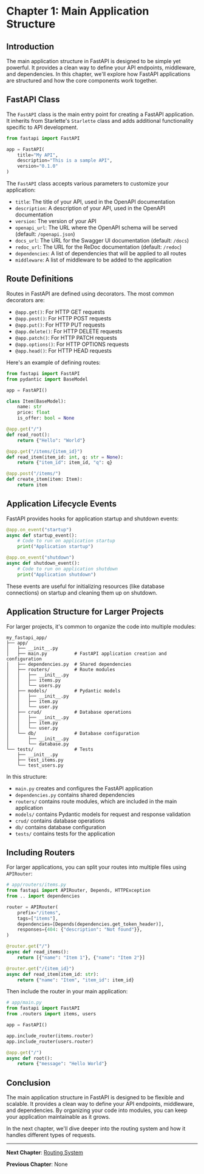 # Chapter 1: Main Application Structure

## Introduction

The main application structure in FastAPI is designed to be simple yet powerful. It provides a clean way to define your API endpoints, middleware, and dependencies. In this chapter, we'll explore how FastAPI applications are structured and how the core components work together.

## FastAPI Class

The `FastAPI` class is the main entry point for creating a FastAPI application. It inherits from Starlette's `Starlette` class and adds additional functionality specific to API development.

```python
from fastapi import FastAPI

app = FastAPI(
    title="My API",
    description="This is a sample API",
    version="0.1.0"
)
```

The `FastAPI` class accepts various parameters to customize your application:

- `title`: The title of your API, used in the OpenAPI documentation
- `description`: A description of your API, used in the OpenAPI documentation
- `version`: The version of your API
- `openapi_url`: The URL where the OpenAPI schema will be served (default: `/openapi.json`)
- `docs_url`: The URL for the Swagger UI documentation (default: `/docs`)
- `redoc_url`: The URL for the ReDoc documentation (default: `/redoc`)
- `dependencies`: A list of dependencies that will be applied to all routes
- `middleware`: A list of middleware to be added to the application

## Route Definitions

Routes in FastAPI are defined using decorators. The most common decorators are:

- `@app.get()`: For HTTP GET requests
- `@app.post()`: For HTTP POST requests
- `@app.put()`: For HTTP PUT requests
- `@app.delete()`: For HTTP DELETE requests
- `@app.patch()`: For HTTP PATCH requests
- `@app.options()`: For HTTP OPTIONS requests
- `@app.head()`: For HTTP HEAD requests

Here's an example of defining routes:

```python
from fastapi import FastAPI
from pydantic import BaseModel

app = FastAPI()

class Item(BaseModel):
    name: str
    price: float
    is_offer: bool = None

@app.get("/")
def read_root():
    return {"Hello": "World"}

@app.get("/items/{item_id}")
def read_item(item_id: int, q: str = None):
    return {"item_id": item_id, "q": q}

@app.post("/items/")
def create_item(item: Item):
    return item
```

## Application Lifecycle Events

FastAPI provides hooks for application startup and shutdown events:

```python
@app.on_event("startup")
async def startup_event():
    # Code to run on application startup
    print("Application startup")

@app.on_event("shutdown")
async def shutdown_event():
    # Code to run on application shutdown
    print("Application shutdown")
```

These events are useful for initializing resources (like database connections) on startup and cleaning them up on shutdown.

## Application Structure for Larger Projects

For larger projects, it's common to organize the code into multiple modules:

```
my_fastapi_app/
├── app/
│   ├── __init__.py
│   ├── main.py          # FastAPI application creation and configuration
│   ├── dependencies.py  # Shared dependencies
│   ├── routers/         # Route modules
│   │   ├── __init__.py
│   │   ├── items.py
│   │   └── users.py
│   ├── models/          # Pydantic models
│   │   ├── __init__.py
│   │   ├── item.py
│   │   └── user.py
│   ├── crud/            # Database operations
│   │   ├── __init__.py
│   │   ├── item.py
│   │   └── user.py
│   └── db/              # Database configuration
│       ├── __init__.py
│       └── database.py
└── tests/               # Tests
    ├── __init__.py
    ├── test_items.py
    └── test_users.py
```

In this structure:

- `main.py` creates and configures the FastAPI application
- `dependencies.py` contains shared dependencies
- `routers/` contains route modules, which are included in the main application
- `models/` contains Pydantic models for request and response validation
- `crud/` contains database operations
- `db/` contains database configuration
- `tests/` contains tests for the application

## Including Routers

For larger applications, you can split your routes into multiple files using `APIRouter`:

```python
# app/routers/items.py
from fastapi import APIRouter, Depends, HTTPException
from .. import dependencies

router = APIRouter(
    prefix="/items",
    tags=["items"],
    dependencies=[Depends(dependencies.get_token_header)],
    responses={404: {"description": "Not found"}},
)

@router.get("/")
async def read_items():
    return [{"name": "Item 1"}, {"name": "Item 2"}]

@router.get("/{item_id}")
async def read_item(item_id: str):
    return {"name": "Item", "item_id": item_id}
```

Then include the router in your main application:

```python
# app/main.py
from fastapi import FastAPI
from .routers import items, users

app = FastAPI()

app.include_router(items.router)
app.include_router(users.router)

@app.get("/")
async def root():
    return {"message": "Hello World"}
```

## Conclusion

The main application structure in FastAPI is designed to be flexible and scalable. It provides a clean way to define your API endpoints, middleware, and dependencies. By organizing your code into modules, you can keep your application maintainable as it grows.

In the next chapter, we'll dive deeper into the routing system and how it handles different types of requests.

---

**Next Chapter**: [Routing System](chapter_2_routing.md)

**Previous Chapter**: None
